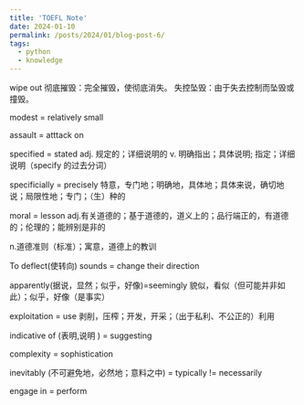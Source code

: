 ```yaml
---
title: 'TOEFL Note'
date: 2024-01-10
permalink: /posts/2024/01/blog-post-6/
tags:
  - python
  - knowledge
---
```


wipe out
彻底摧毁：完全摧毁，使彻底消失。
失控坠毁：由于失去控制而坠毁或撞毁。

modest = relatively small

assault = atttack on

specified = stated
adj. 规定的；详细说明的
v. 明确指出；具体说明; 指定；详细说明（specify 的过去分词）

specificially = precisely
特意，专门地；明确地，具体地；具体来说，确切地说；局限性地；专门；（生）种的

moral = lesson
adj.有关道德的；基于道德的，道义上的；品行端正的，有道德的；伦理的；能辨别是非的

n.道德准则（标准）；寓意，道德上的教训

To deflect(使转向) sounds = change their direction

apparently(据说，显然；似乎，好像)=seemingly 貌似，看似（但可能并非如此）；似乎，好像（是事实）

exploitation = use
剥削，压榨；开发，开采；（出于私利、不公正的）利用

indicative of (表明,说明 ) = suggesting

complexity = sophistication

inevitably (不可避免地，必然地；意料之中) = typically != necessarily

engage in = perform

